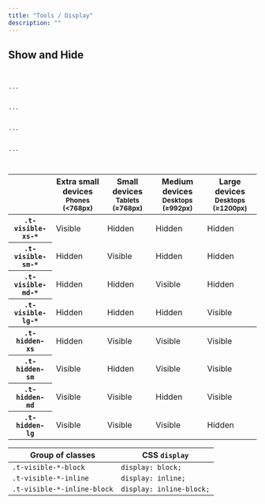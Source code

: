 ```yaml
---
title: "Tools / Display"
description: ""
---
```

<div class="Container">
  <h2>Show and Hide</h2>
  <code>
  <div class="t-hide">...</div>
  <div class="t-show">...</div>
  <div class="t-invisible">...</div>
  <div class="t-hidden">...</div>
  </code>

<table class="Table">
  <thead>
    <tr>
      <th></th>
      <th>
        Extra small devices
        <small>Phones (&lt;768px)</small>
      </th>
      <th>
        Small devices
        <small>Tablets (≥768px)</small>
      </th>
      <th>
        Medium devices
        <small>Desktops (≥992px)</small>
      </th>
      <th>
        Large devices
        <small>Desktops (≥1200px)</small>
      </th>
    </tr>
  </thead>
  <tbody>
    <tr>
      <th><code>.t-visible-xs-*</code></th>
      <td class="t-visible-">Visible</td>
      <td class="is-hidden">Hidden</td>
      <td class="is-hidden">Hidden</td>
      <td class="is-hidden">Hidden</td>
    </tr>
    <tr>
      <th><code>.t-visible-sm-*</code></th>
      <td class="is-hidden">Hidden</td>
      <td class="is-visible">Visible</td>
      <td class="is-hidden">Hidden</td>
      <td class="is-hidden">Hidden</td>
    </tr>
    <tr>
      <th><code>.t-visible-md-*</code></th>
      <td class="is-hidden">Hidden</td>
      <td class="is-hidden">Hidden</td>
      <td class="is-visible">Visible</td>
      <td class="is-hidden">Hidden</td>
    </tr>
    <tr>
      <th><code>.t-visible-lg-*</code></th>
      <td class="is-hidden">Hidden</td>
      <td class="is-hidden">Hidden</td>
      <td class="is-hidden">Hidden</td>
      <td class="is-visible">Visible</td>
    </tr>
  </tbody>
  <tbody>
    <tr>
      <th><code>.t-hidden-xs</code></th>
      <td class="is-hidden">Hidden</td>
      <td class="is-visible">Visible</td>
      <td class="is-visible">Visible</td>
      <td class="is-visible">Visible</td>
    </tr>
    <tr>
      <th><code>.t-hidden-sm</code></th>
      <td class="is-visible">Visible</td>
      <td class="is-hidden">Hidden</td>
      <td class="is-visible">Visible</td>
      <td class="is-visible">Visible</td>
    </tr>
    <tr>
      <th><code>.t-hidden-md</code></th>
      <td class="is-visible">Visible</td>
      <td class="is-visible">Visible</td>
      <td class="is-hidden">Hidden</td>
      <td class="is-visible">Visible</td>
    </tr>
    <tr>
      <th><code>.t-hidden-lg</code></th>
      <td class="is-visible">Visible</td>
      <td class="is-visible">Visible</td>
      <td class="is-visible">Visible</td>
      <td class="is-hidden">Hidden</td>
    </tr>
  </tbody>
</table>


<table class="tbl">
  <thead>
    <tr>
      <th>Group of classes</th>
      <th>CSS <code>display</code></th>
    </tr>
  </thead>
  <tbody>
    <tr>
      <td><code>.t-visible-*-block</code></td>
      <td><code>display: block;</code></td>
    </tr>
    <tr>
      <td><code>.t-visible-*-inline</code></td>
      <td><code>display: inline;</code></td>
    </tr>
    <tr>
      <td><code>.t-visible-*-inline-block</code></td>
      <td><code>display: inline-block;</code></td>
    </tr>
  </tbody>
</table>

</div>
